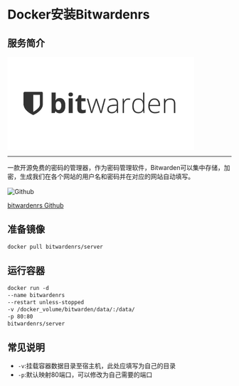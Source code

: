 # Docker安装Bitwardenrs #
## 服务简介 ##

 <img src="./../images/R-C.png" width = "420" alt="Github" align=center />

* * *

一款开源免费的密码的管理器，作为密码管理软件，Bitwarden可以集中存储，加密，生成我们在各个网站的用户名和密码并在对应的网站自动填写。

 <img src="https://github.com/favicon.ico" width = "20" alt="Github" align=center />

[bitwardenrs Github](https://github.com/bitwarden/server)
## 准备镜像 ##

    docker pull bitwardenrs/server

## 运行容器 ##
    
    docker run -d 
    --name bitwardenrs
    --restart unless-stopped 
    -v /docker_volume/bitwarden/data/:/data/ 
    -p 80:80 
    bitwardenrs/server

## 常见说明 ##

- `-v`:挂载容器数据目录至宿主机，此处应填写为自己的目录
- `-p`:默认映射80端口，可以修改为自己需要的端口